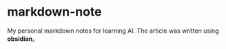 # markdown-note

My personal markdown notes for learning AI. The article was written using **obsidian**。